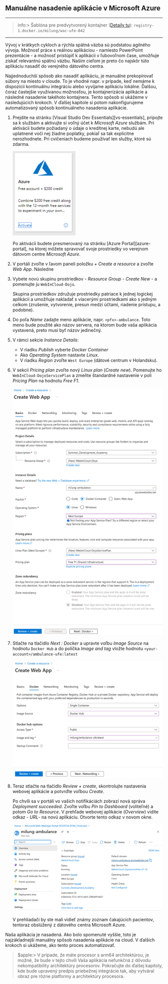 ## Manuálne nasadenie aplikácie v Microsoft Azure

---

>info:>
Šablóna pre predvytvorený kontajner ([Detaily tu](../99.Problems-Resolutions/01.development-containers.md)):
`registry-1.docker.io/milung/wac-ufe-042`

---

Vývoj v krátkych cykloch a rýchla spätná väzba sú podstatou agilného vývoja.
Možnosť práce s reálnou aplikáciou - namiesto PowerPoint prezentácie - a možnosť
pristúpiť k aplikácii v ľubovoľnom čase, umožňuje získať relevantnú spätnú väzbu.
Naším cieľom je preto čo najskôr túto aplikáciu nasadiť do verejného dátového centra.

Najjednoduchší spôsob ako nasadiť aplikáciu, je manuálne prekopírovať súbory na miesto
v cloude. To je vhodné napr. v prípade, keď nemáme k dispozícii kontinuálnu integráciu
alebo vyvíjame aplikáciu lokálne. Ďalšou, čoraz častejšie využívanou možnosťou, je kontajnerizácia
aplikácie a následné nasadenie takéhoto kontajnera. Tento spôsob si ukážeme v nasledujúcich krokoch. V ďalšej kapitole si potom nakonfigurujeme automatizovaný spôsob kontinuálneho
nasadenia aplikácie.

1. Prejdite na stránku [Visual Studio Dev Essentials][vs-essentials],
  pripojte sa k službám a aktivujte si voľný účet k _Microsoft Azure_ službám.
  Pri aktivácii budete požiadaný o údaje o kreditnej karte, nebudú ale uplatnené 
  voči nej žiadne poplatky, pokiaľ sa tak explicitne nerozhodnete. Pri cvičeniach
  budeme používať len služby, ktoré sú zdarma.

   ![Voľné služby Azure](./img/042-01-AzureFree.png)

   Po aktivácii budete presmerovaný na stránku [Azure Portal][azure-portal],
   na ktorej môžete spravovať svoje prostriedky vo verejnom dátovom centre
   _Microsoft Azure_.

2. V portáli zvoľte v ľavom paneli položku _+ Create a resource_ a zvoľte
   _Web App_.  Následne

3. Vybete novú skupinu prostriedkov - _Resource Group - Create New_ - a pomenujte ju `WebInCloud-Dojo`.

     Skupina prostriedkov združuje prostriedky patriace k jednej logickej aplikácii
     a umožňuje nakladať s viacerými prostriedkami ako s jedným celkom (zrušenie,
     vytvorenie, presun medzi účtami, riadenie prístupu, a podobne).

4. Do poľa _Name_ zadajte meno aplikácie, napr. `<pfx>-ambulance`. Toto meno bude použité ako
   názov servera, na ktorom bude vaša aplikácia vystavená, preto musí byť názov
   jedinečný.
  
5. V rámci sekcie _Instance Details_:
      * V riadku _Publish_ vyberte _Docker Container_
      * Ako _Operating System_ nastavte _Linux_.
      * V riadku _Region_ zvoľte `West Europe` (dátové centrum v Holandsku).

6. V sekcii _Pricing plan_ zvoľte nový _Linux plan_ (_Create new_). Pomenujte ho `WebInCloud-DojoServicePlan` a zmeňte štandardné nastavenie v poli _Pricing Plan_ na hodnotu _Free F1_.

   ![Vytvorenie prostriedku typu Web App](./img/042-01-CreateWebApp.png)

7. Stlačte na tlačidlo _Next : Docker_ a upravte voľbu _Image Source_ na hodnotu `Docker Hub` a do políčka _Image and tag_ vložte hodnotu `<your-account>/ambulance-ufe:latest`

    ![Nastavenie docker obrazu pre Azure We Applikáciu](./img/042-02-CreateWebAppDocker.png)

8. Teraz stlačte na tlačidlo _Review + create_, skontrolujte nastavenia webovej aplikácie a potvrďte voľbou _Create_.

    Po chvíli sa v portáli vo vašich notifikáciách zobrazí nová správa
    _Deployment succeeded_. Zvoľte voľbu _Pin to Dashboard_ (voliteľné) a potom
    _Go to Resource_. V prehľade webovej aplikácie (_Overview_) vidíte odkaz -
    _URL_- na novú aplikáciu. Otvorte tento odkaz v novom okne.

    ![Prehľad o prostriedku Web App](./img/042-03-WebAppOverview.png)

    V prehliadači by ste mali vidieť známy zoznam čakajúcich pacientov, tentoraz obslúžený z  dátového centra Microsoft Azure.

Naša aplikácia je nasadená.
Ako bolo spomenuté vyššie, toto je najzákladnejší manuálny spôsob nasadenia
aplikácie na cloud. V ďalších krokoch si ukážeme, ako tento proces automatizovať.

>$apple:> V prípade, že máte procesor s arm64 architektúrou, je možné, že bude v tejto chvíli Vaša aplikácia nefunkčná z dôvodu nekompatibility architektúry procesorov. Pokračujte do ďalšej kapitoly, kde bude upravený predpis priebežnej integrácie tak, aby vytváral obraz pre rôzne platformy a architektúry procesora.

